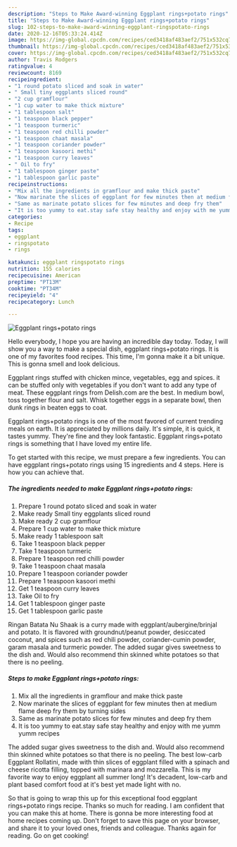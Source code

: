 ```yaml
---
description: "Steps to Make Award-winning Eggplant rings+potato rings"
title: "Steps to Make Award-winning Eggplant rings+potato rings"
slug: 102-steps-to-make-award-winning-eggplant-ringspotato-rings
date: 2020-12-16T05:33:24.414Z
image: https://img-global.cpcdn.com/recipes/ced3418af483aef2/751x532cq70/eggplant-ringspotato-rings-recipe-main-photo.jpg
thumbnail: https://img-global.cpcdn.com/recipes/ced3418af483aef2/751x532cq70/eggplant-ringspotato-rings-recipe-main-photo.jpg
cover: https://img-global.cpcdn.com/recipes/ced3418af483aef2/751x532cq70/eggplant-ringspotato-rings-recipe-main-photo.jpg
author: Travis Rodgers
ratingvalue: 4
reviewcount: 8169
recipeingredient:
- "1 round potato sliced and soak in water"
- " Small tiny eggplants sliced round"
- "2 cup gramflour"
- "1 cup water to make thick mixture"
- "1 tablespoon salt"
- "1 teaspoon black pepper"
- "1 teaspoon turmeric"
- "1 teaspoon red chilli powder"
- "1 teaspoon chaat masala"
- "1 teaspoon coriander powder"
- "1 teaspoon kasoori methi"
- "1 teaspoon curry leaves"
- " Oil to fry"
- "1 tablespoon ginger paste"
- "1 tablespoon garlic paste"
recipeinstructions:
- "Mix all the ingredients in gramflour and make thick paste"
- "Now marinate the slices of eggplant for few minutes then at medium flame deep fry them by turning sides"
- "Same as marinate potato slices for few minutes and deep fry them"
- "It is too yummy to eat.stay safe stay healthy and enjoy with me yumm yumm recipes"
categories:
- Recipe
tags:
- eggplant
- ringspotato
- rings

katakunci: eggplant ringspotato rings 
nutrition: 155 calories
recipecuisine: American
preptime: "PT13M"
cooktime: "PT34M"
recipeyield: "4"
recipecategory: Lunch

---
```



![Eggplant rings+potato rings](https://img-global.cpcdn.com/recipes/ced3418af483aef2/751x532cq70/eggplant-ringspotato-rings-recipe-main-photo.jpg)

Hello everybody, I hope you are having an incredible day today. Today, I will show you a way to make a special dish, eggplant rings+potato rings. It is one of my favorites food recipes. This time, I'm gonna make it a bit unique. This is gonna smell and look delicious.

Eggplant rings stuffed with chicken mince, vegetables, egg and spices. it can be stuffed only with vegetables if you don&#39;t want to add any type of meat. These eggplant rings from Delish.com are the best. In medium bowl, toss together flour and salt. Whisk together eggs in a separate bowl, then dunk rings in beaten eggs to coat.

Eggplant rings+potato rings is one of the most favored of current trending meals on earth. It is appreciated by millions daily. It's simple, it is quick, it tastes yummy. They're fine and they look fantastic. Eggplant rings+potato rings is something that I have loved my entire life.


To get started with this recipe, we must prepare a few ingredients. You can have eggplant rings+potato rings using 15 ingredients and 4 steps. Here is how you can achieve that.

<!--inarticleads1-->

##### The ingredients needed to make Eggplant rings+potato rings:

1. Prepare 1 round potato sliced and soak in water
1. Make ready  Small tiny eggplants sliced round
1. Make ready 2 cup gramflour
1. Prepare 1 cup water to make thick mixture
1. Make ready 1 tablespoon salt
1. Take 1 teaspoon black pepper
1. Take 1 teaspoon turmeric
1. Prepare 1 teaspoon red chilli powder
1. Take 1 teaspoon chaat masala
1. Prepare 1 teaspoon coriander powder
1. Prepare 1 teaspoon kasoori methi
1. Get 1 teaspoon curry leaves
1. Take  Oil to fry
1. Get 1 tablespoon ginger paste
1. Get 1 tablespoon garlic paste


Ringan Batata Nu Shaak is a curry made with eggplant/aubergine/brinjal and potato. It is flavored with groundnut/peanut powder, desiccated coconut, and spices such as red chili powder, coriander-cumin powder, garam masala and turmeric powder. The added sugar gives sweetness to the dish and. Would also recommend thin skinned white potatoes so that there is no peeling. 

<!--inarticleads2-->

##### Steps to make Eggplant rings+potato rings:

1. Mix all the ingredients in gramflour and make thick paste
1. Now marinate the slices of eggplant for few minutes then at medium flame deep fry them by turning sides
1. Same as marinate potato slices for few minutes and deep fry them
1. It is too yummy to eat.stay safe stay healthy and enjoy with me yumm yumm recipes


The added sugar gives sweetness to the dish and. Would also recommend thin skinned white potatoes so that there is no peeling. The best low-carb Eggplant Rollatini, made with thin slices of eggplant filled with a spinach and cheese ricotta filling, topped with marinara and mozzarella. This is my favorite way to enjoy eggplant all summer long! It&#39;s decadent, low-carb and plant based comfort food at it&#39;s best yet made light with no. 

So that is going to wrap this up for this exceptional food eggplant rings+potato rings recipe. Thanks so much for reading. I am confident that you can make this at home. There is gonna be more interesting food at home recipes coming up. Don't forget to save this page on your browser, and share it to your loved ones, friends and colleague. Thanks again for reading. Go on get cooking!
